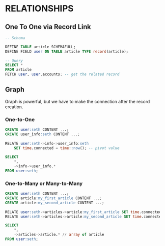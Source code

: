 # RELATIONSHIPS

## One To One via Record Link

```sql
-- Schema

DEFINE TABLE article SCHEMAFULL;
DEFINE FIELD user ON TABLE article TYPE record(article);
    
-- Query
SELECT *
FROM article
FETCH user, user.accounts; -- get the related record
```

## Graph

Graph is powerful, but we have to make the connection after the record creation.

### One-to-One

```sql
CREATE user:seth CONTENT ...;
CREATE user_info:seth CONTENT ...;
    
RELATE user:seth->info->user_info:seth
    SET time.connected = time::now(); -- pivot value
    
SELECT
    *,
    ->info->user_info.*
FROM user:seth;
```

### One-to-Many or Many-to-Many

```sql
CREATE user:seth CONTENT ...;
CREATE article:my_first_article CONTENT ...;
CREATE article:my_second_article CONTENT ...;
    
RELATE user:seth->articles->article:my_first_article SET time.connected = time::now();
RELATE user:seth->articles->article:my_second_article SET time.connected = time::now();

SELECT
    *,
    ->articles->article.* // array of article
FROM user:seth;
```